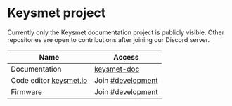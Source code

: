 # Keysmet project
Currently only the Keysmet documentation project is publicly visible. Other repositories are open to contributions after joining our Discord server.

| Name            | Access          |
|-----------------|-----------------|
| Documentation   | [keysmet-doc](https://github.com/keysmet/keysmet-doc)  |
| Code editor [keysmet.io](keysmet.io) | Join [#development](https://discord.gg/K968xpj5ST) |
| Firmware | Join [#development](https://discord.gg/K968xpj5ST) |
